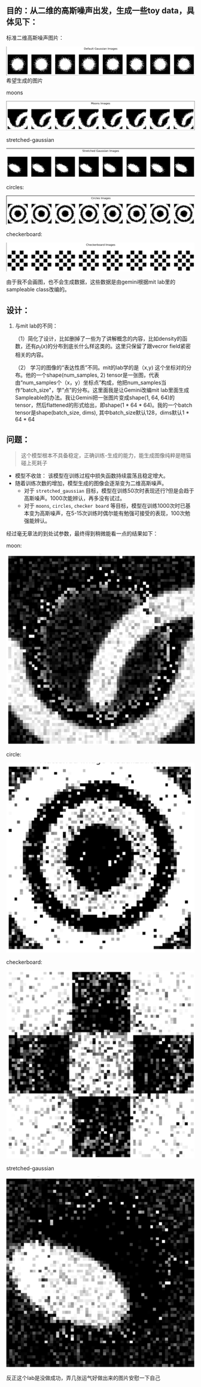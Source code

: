 ## 目的：从二维的高斯噪声出发，生成一些toy data，具体见下：

标准二维高斯噪声图片：

![unable to show the standard gaussian noise](https://github.com/hanbinzheng/generating-model/blob/main/small_project/flow_matching_toy/failed_proj/images/std-gaussian.png)
希望生成的图片

moons

![unable to show the moons](https://github.com/hanbinzheng/generating-model/blob/main/small_project/flow_matching_toy/failed_proj/images/moons.png)

stretched-gaussian

![unable to show the stretched gaussian](https://github.com/hanbinzheng/generating-model/blob/main/small_project/flow_matching_toy/failed_proj/images/stretched-gaussian.png)

circles:

![unable to show the circles](https://github.com/hanbinzheng/generating-model/blob/main/small_project/flow_matching_toy/failed_proj/images/circles.png)

checkerboard:

![unable to show the checkerboard](https://github.com/hanbinzheng/generating-model/blob/main/small_project/flow_matching_toy/failed_proj/images/checker-board.png)

由于我不会画图，也不会生成数据，这些数据是由gemini根据mit lab里的sampleable class改编的。





## 设计：

1. 与mit lab的不同：

   （1）简化了设计，比如删掉了一些为了讲解概念的内容，比如density的函数，还有$p_t(x)$的分布到底长什么样这类的。这里只保留了跟vecror field紧密相关的内容。

   （2） 学习的图像的“表达性质”不同。mit的lab学的是（x,y) 这个坐标对的分布。他的一个shape(num_samples, 2) tensor是一张图，代表由“num_samples个（x，y）坐标点”构成，他把num_samples当作“batch_size"，学“点”的分布。这里面我是让Gemini改编mit lab里面生成Sampleable的办法。我让Gemini把一张图片变成shape(1, 64, 64)的tensor，然后flattened的形式给出，即shape(1 * 64 * 64)。我的一个batch tensor是shape(batch_size, dims), 其中batch_size默认128，dims默认1 * 64 * 64





## 问题：

> 这个模型根本不具备稳定，正确训练-生成的能力，能生成图像纯粹是瞎猫碰上死耗子

- 模型不收敛： 该模型在训练过程中损失函数持续震荡且稳定增大。
- 随着训练次数的增加，模型生成的图像会逐渐变为二维高斯噪声。
  - 对于 `stretched_gaussian` 目标，模型在训练50次时表现还行?但是会趋于高斯噪声。1000次能辨认，再多没有试过。
  - 对于 `moons`, `circles`, `checker board` 等目标，模型在训练1000次时已基本变为高斯噪声，在5-15次训练时偶尔能有勉强可接受的表现，100次勉强能辨认。


经过毫无章法的到处试参数，最终得到稍微能看一点的结果如下：

moon:

![moons](https://github.com/hanbinzheng/generating-model/blob/main/small_project/flow_matching_toy/failed_proj/images/Moon.png)

circle:

![circle](https://github.com/hanbinzheng/generating-model/blob/main/small_project/flow_matching_toy/failed_proj/images/Circle.png)

checkerboard:

![checkerboard](https://github.com/hanbinzheng/generating-model/blob/main/small_project/flow_matching_toy/failed_proj/images/Checkerboard.png)

stretched-gaussian

![stretched-gaussian](https://github.com/hanbinzheng/generating-model/blob/main/small_project/flow_matching_toy/failed_proj/images/StretchedGaussian.png)

反正这个lab是没做成功，弄几张运气好做出来的图片安慰一下自己
